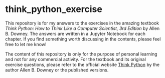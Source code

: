 # think_python_exercise
This repository is for my answers to the exercises in the amazing textbook *Think Python: How to Think Like a Computer Scientist, 3rd Edition* by Allen B. Downey. The answers are written in a Jupyter Notebook for each chapter. If you find something worth discussing in the contents, please feel free to let me know!

The content of this repository is only for the purpose of personal learning and not for any commercial activity. For the textbook and its original exercise questions, please refer to the official website [Think Python](https://allendowney.github.io/ThinkPython/index.html) by the author Allen B. Downey or the published versions. 
